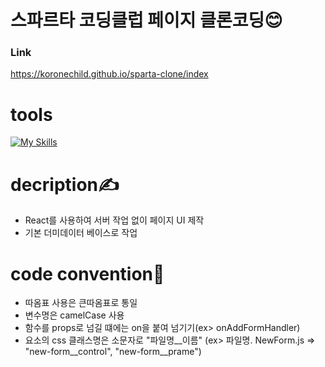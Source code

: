 # 스파르타 코딩클럽 페이지 클론코딩😊

### Link

https://koronechild.github.io/sparta-clone/index

# tools
[![My Skills](https://skillicons.dev/icons?i=js,react,vscode)](https://skillicons.dev)

# decription✍
- React를 사용하여 서버 작업 없이 페이지 UI 제작
- 기본 더미데이터 베이스로 작업 

# code convention🤝
- 따옴표 사용은 큰따옴표로 통일
- 변수명은 camelCase 사용
- 함수를 props로 넘길 떄에는 on을 붙여 넘기기(ex> onAddFormHandler)
- 요소의 css 클래스명은 소문자로 "파일명__이름" (ex> 파일명. NewForm.js => "new-form__control", "new-form__prame")
